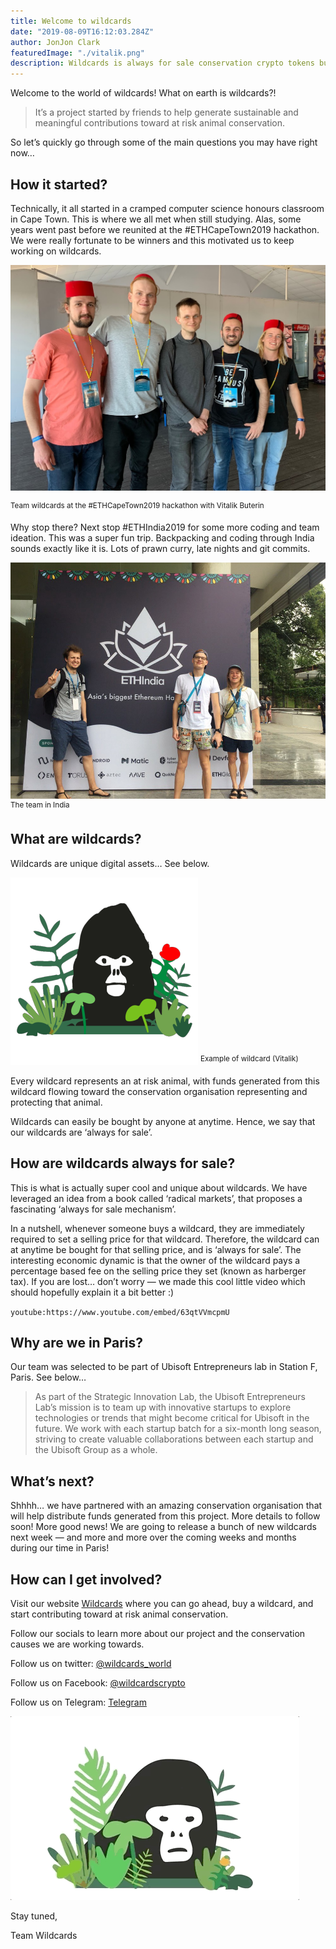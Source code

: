 ```yaml
---
title: Welcome to wildcards
date: "2019-08-09T16:12:03.284Z"
author: JonJon Clark
featuredImage: "./vitalik.png"
description: Wildcards is always for sale conservation crypto tokens built on Ethereum.
---
```


Welcome to the world of wildcards! What on earth is wildcards?!

> It’s a project started by friends to help generate sustainable and meaningful contributions toward at risk animal conservation.

So let’s quickly go through some of the main questions you may have right now…

## How it started?

Technically, it all started in a cramped computer science honours classroom in Cape Town. This is where we all met when still studying. Alas, some years went past before we reunited at the #ETHCapeTown2019 hackathon. We were really fortunate to be winners and this motivated us to keep working on wildcards.

![EthCapeTown with Vitalik Buterin](./vitalik.jpeg "Team wildcards at the #ETHCapeTown2019 hackathon with Vitalik Buterin")

<sup>Team wildcards at the #ETHCapeTown2019 hackathon with Vitalik Buterin</sup>

Why stop there? Next stop #ETHIndia2019 for some more coding and team ideation. This was a super fun trip. Backpacking and coding through India sounds exactly like it is. Lots of prawn curry, late nights and git commits.

![EthIndia](./ethindia.jpeg "Team wildcards at the #ETHIndia2019 hackathon")
<sup>The team in India</sup>

## What are wildcards?

Wildcards are unique digital assets… See below.

![Vitalik](./vitalik.png "Vitalik Wildcard")
<sup>Example of wildcard (Vitalik)</sup>

Every wildcard represents an at risk animal, with funds generated from this wildcard flowing toward the conservation organisation representing and protecting that animal.

Wildcards can easily be bought by anyone at anytime. Hence, we say that our wildcards are ‘always for sale’.

## How are wildcards always for sale?

This is what is actually super cool and unique about wildcards. We have leveraged an idea from a book called ‘radical markets’, that proposes a fascinating ‘always for sale mechanism’.

In a nutshell, whenever someone buys a wildcard, they are immediately required to set a selling price for that wildcard. Therefore, the wildcard can at anytime be bought for that selling price, and is ‘always for sale’. The interesting economic dynamic is that the owner of the wildcard pays a percentage based fee on the selling price they set (known as harberger tax).
If you are lost… don’t worry — we made this cool little video which should hopefully explain it a bit better :)

`youtube:https://www.youtube.com/embed/63qtVVmcpmU`

## Why are we in Paris?

Our team was selected to be part of Ubisoft Entrepreneurs lab in Station F, Paris. See below…

> As part of the Strategic Innovation Lab, the Ubisoft Entrepreneurs Lab’s mission is to team up with innovative startups to explore technologies or trends that might become critical for Ubisoft in the future. We work with each startup batch for a six-month long season, striving to create valuable collaborations between each startup and the Ubisoft Group as a whole.

## What’s next?

Shhhh… we have partnered with an amazing conservation organisation that will help distribute funds generated from this project. More details to follow soon!
More good news! We are going to release a bunch of new wildcards next week — and more and more over the coming weeks and months during our time in Paris!

## How can I get involved?

Visit our website [Wildcards](https://wildcards.world) where you can go ahead, buy a wildcard, and start contributing toward at risk animal conservation.

Follow our socials to learn more about our project and the conservation causes we are working towards.

Follow us on twitter: [@wildcards_world](https://twitter.com/wildcards_world)

Follow us on Facebook: [@wildcardscrypto](https://www.facebook.com/wildcardscrypto)

Follow us on Telegram: [Telegram](https://t.me/wildcardsworld)

![thuglife](./thuggorilla.gif "Thuglife harberger tax")

Stay tuned,

Team Wildcards
